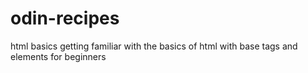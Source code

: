 # odin-recipes
html basics
getting familiar with the basics of html with base tags and elements for beginners
